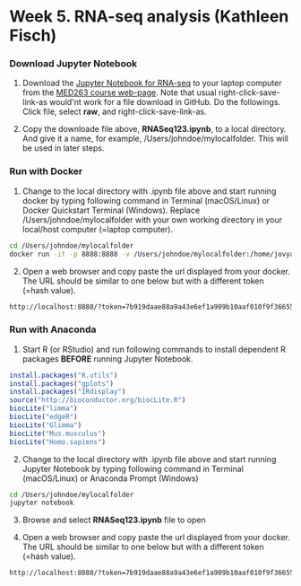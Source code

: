 # Week 5. RNA-seq analysis (Kathleen Fisch)

### Download Jupyter Notebook

1. Download the [Jupyter Notebook for RNA-seq](https://github.com/jihoonkim/MED263/raw/master/week5/RNASeq123.ipynb) to your laptop computer from the [MED263 course web-page](https://github.com/jihoonkim/MED263/tree/master/week5). Note that usual right-click-save-link-as would'nt work for a file download in GitHub. Do the followings. Click file, select **raw**, and right-click-save-link-as.

2. Copy the downloade file above, **RNASeq123.ipynb**, to a local directory. And give it a name, for example, /Users/johndoe/mylocalfolder. This will be used in later steps.



### Run with Docker

1. Change to the local directory with .ipynb file above and start running docker by typing following command in Terminal (macOS/Linux) or Docker Quickstart Terminal (Windows). Replace /Users/johndoe/mylocalfolder with your own working directory in your local/host computer (=laptop computer).
```bash
cd /Users/johndoe/mylocalfolder
docker run -it -p 8888:8888 -v /Users/johndoe/mylocalfolder:/home/jovyan/work/notebooks ccbbatucsd/rnaseq123-docker
```

2. Open a web browser and copy paste the url displayed from your docker. The URL should be similar to one below but with a different token (=hash value).
```bash
http://localhost:8888/?token=7b919daae88a9a43e6ef1a909b10aaf010f9f366559552b8
```



### Run with Anaconda


1. Start R (or RStudio) and run following commands to install dependent R packages **BEFORE** running Jupyter Notebook.
```r
install.packages("R.utils")
install.packages("gplots")
install.packages("IRdisplay")
source("http://bioconductor.org/biocLite.R")
biocLite("limma")
biocLite("edgeR")
biocLite("Glimma")
biocLite("Mus.musculus")
biocLite("Homo.sapiens")
```

2. Change to the local directory with .ipynb file above and start running Jupyter Notebook by typing following command in Terminal (macOS/Linux) or Anaconda Prompt (Windows)
```bash
cd /Users/johndoe/mylocalfolder
jupyter notebook
```

3. Browse and select **RNASeq123.ipynb** file to open

4. Open a web browser and copy paste the url displayed from your docker. The URL should be similar to one below but with a different token (=hash value).
```bash
http://localhost:8888/?token=7b919daae88a9a43e6ef1a909b10aaf010f9f366559552b8
```

